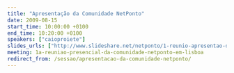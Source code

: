 ```yaml
---
title: "Apresentação da Comunidade NetPonto"
date: 2009-08-15
start_time: 10:00:00 +0100
end_time: 10:20:00 +0100
speakers: ["caioproiete"]
slides_urls: ["http://www.slideshare.net/netponto/1-reunio-apresentao-da-comunidade-netponto"]
meeting: 1a-reuniao-presencial-da-comunidade-netponto-em-lisboa
redirect_from: /sessao/apresentacao-da-comunidade-netponto/
---
```

